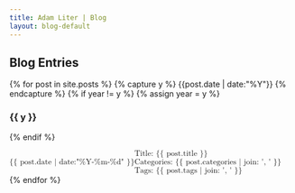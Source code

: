 ```yaml
---
title: Adam Liter | Blog
layout: blog-default
---
```

## Blog Entries
{% for post in site.posts %} {% capture y %} {{post.date | date:"%Y"}} {% endcapture %} {% if year != y %} {% assign year = y %}
### {{ y }}
{% endif %}
<!--
<div id="blog-post-date">
<span style="font-weight:900"> {{ post.date | date:"%Y-%m-%d" }} </span>
</div>
<div id="blog-post-brace">
<span style="font-size:700%">{</span>
</div>
<div id="blog-post-content">
<div id="blog-floater"></div>
<div id="blog-post-content-child">
<p><span style="font-size:small">Title: <a href="{{ post.url }}"> {{ post.title }} </a></span></p>
<p><span style="font-size:small">Categories: {{ post.categories | join: ', ' }} </span></p>
<p><span style="font-size:small">Tags: {{ post.tags | join: ', ' }} </span></p>
</div>
</div>
-->
<math>
<mtext> {{ post.date | date:"%Y-%m-%d" }} </mtext>
<mfenced open="{" close="">
<mtable>
<mrow><mtext>Title:&nbsp;</mtext><mtext href="{{ post.url }}">{{ post.title }}</mtext></mrow>
<mrow><mtext>Categories: {{ post.categories | join: ', ' }} </mtext></mrow>
<mrow><mtext>Tags: {{ post.tags | join: ', ' }} </mtext></mrow>
</mtable>
</mfenced>
</math>
{% endfor %} 